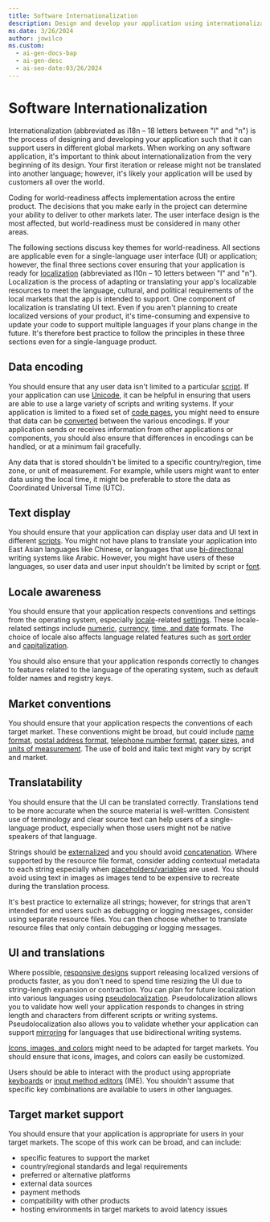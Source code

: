 ```yaml
---
title: Software Internationalization
description: Design and develop your application using internationalization (i18n) best practices to ensure global support.
ms.date: 3/26/2024
author: jowilco
ms.custom:
  - ai-gen-docs-bap
  - ai-gen-desc
  - ai-seo-date:03/26/2024
---
```


# Software Internationalization

Internationalization (abbreviated as i18n – 18 letters between "I" and "n") is the process of designing and developing your application such that it can support users in different global markets. When working on any software application, it's important to think about internationalization from the very beginning of its design. Your first iteration or release might not be translated into another language; however, it's likely your application will be used by customers all over the world.

Coding for world-readiness affects implementation across the entire product. The decisions that you make early in the project can determine your ability to deliver to other markets later. The user interface design is the most affected, but world-readiness must be considered in many other areas.

The following sections discuss key themes for world-readiness. All sections are applicable even for a single-language user interface (UI) or application; however, the final three sections cover ensuring that your application is ready for [localization](../localization/localize-software.md) (abbreviated as l10n – 10 letters between "l" and "n"). Localization is the process of adapting or translating your app's localizable resources to meet the language, cultural, and political requirements of the local markets that the app is intended to support. One component of localization is translating UI text. Even if you aren't planning to create localized versions of your product, it's time-consuming and expensive to update your code to support multiple languages if your plans change in the future. It's therefore best practice to follow the principles in these three sections even for a single-language product.

## Data encoding

You should ensure that any user data isn't limited to a particular [script](../fonts-layout/writing-systems.md). If your application can use [Unicode](../encoding/unicode-standard.md), it can be helpful in ensuring that users are able to use a large variety of scripts and writing systems. If your application is limited to a fixed set of [code pages](../encoding/code-pages.md), you might need to ensure that data can be [converted](../text/encoding_text_conversion.md) between the various encodings. If your application sends or receives information from other applications or components, you should also ensure that differences in encodings can be handled, or at a minimum fail gracefully.

Any data that is stored shouldn't be limited to a specific country/region, time zone, or unit of measurement. For example, while users might want to enter data using the local time, it might be preferable to store the data as Coordinated Universal Time (UTC).

## Text display

You should ensure that your application can display user data and UI text in different [scripts](../fonts-layout/writing-systems.md). You might not have plans to translate your application into East Asian languages like Chinese, or languages that use [bi-directional](../fonts-layout/text-directionality.md) writing systems like Arabic. However, you might have users of these languages, so user data and user input shouldn't be limited by script or [font](../fonts-layout/fonts.md).

## Locale awareness

You should ensure that your application respects conventions and settings from the operating system, especially [locale](../locale/locale.md)-related [settings](../locale/system-user-settings.md). These locale-related settings include [numeric](../locale/number-formatting.md), [currency](../locale/currency-formats.md), [time, and date](../locale/date-time-formats.md) formats. The choice of locale also affects language related features such as [sort order](../locale/sorting-and-string-comparison.md) and [capitalization](../text/case-mapping.md).

You should also ensure that your application responds correctly to changes to features related to the language of the operating system, such as default folder names and registry keys.

## Market conventions

You should ensure that your application respects the conventions of each target market. These conventions might be broad, but could include [name format](../locale/addresses.md#personal-names-and-name-order), [postal address format](../locale/addresses.md#postal-address), [telephone number format](../locale/telephone-numbers.md), [paper sizes](../locale/paper-size.md), and [units of measurement](../locale/measurement-units.md). The use of bold and italic text might vary by script and market.

## Translatability

You should ensure that the UI can be translated correctly. Translations tend to be more accurate when the source material is well-written. Consistent use of terminology and clear source text can help users of a single-language product, especially when those users might not be native speakers of that language.

Strings should be [externalized](../internationalization/externalize-resources.md) and you should avoid [concatenation](../internationalization/concatenation.md). Where supported by the resource file format, consider adding contextual metadata  to each string especially when [placeholders/variables](../internationalization/message-formatting.md) are used. You should avoid using text in images as images tend to be expensive to recreate during the translation process.

It's best practice to externalize all strings; however, for strings that aren't intended for end users such as debugging or logging messages, consider using separate resource files. You can then choose whether to translate resource files that only contain debugging or logging messages.

## UI and translations

Where possible, [responsive designs](../fonts-layout/adaptive-ui.md) support releasing localized versions of products faster, as you don't need to spend time resizing the UI due to string-length expansion or contraction. You can plan for future localization into various languages using [pseudolocalization](../methodology/pseudolocalization.md). Pseudolocalization allows you to validate how well your application responds to changes in string length and characters from different scripts or writing systems. Pseudolocalization also allows you to validate whether your application can support [mirroring](../fonts-layout/mirroring.md) for languages that use bidirectional writing systems.

[Icons, images, and colors](../fonts-layout/images-icons-colors.md) might need to be adapted for target markets. You should ensure that icons, images, and colors can easily be customized.

Users should be able to interact with the product using appropriate [keyboards](../input/keyboards.md) or [input method editors](../input/input-method-editors.md) (IME). You shouldn't assume that specific key combinations are available to users in other languages.

## Target market support

You should ensure that your application is appropriate for users in your target markets. The scope of this work can be broad, and can include:

- specific features to support the market
- country/regional standards and legal requirements
- preferred or alternative platforms
- external data sources
- payment methods
- compatibility with other products
- hosting environments in target markets to avoid latency issues
